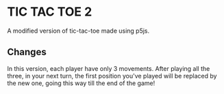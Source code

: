 # TIC TAC TOE 2
A modified version of tic-tac-toe made using p5js.

## Changes
In this version, each player have only 3 movements. After playing all the three, 
in your next turn, the first position you've played will be replaced by the new 
one, going this way till the end of the game!
